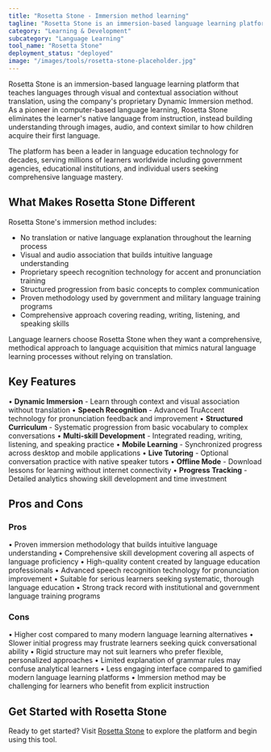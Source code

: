 ```yaml
---
title: "Rosetta Stone - Immersion method learning"
tagline: "Rosetta Stone is an immersion-based language learning platform that teaches languages through visual and contextual association without translation, using the company's proprietary Dynamic Immersion method..."
category: "Learning & Development"
subcategory: "Language Learning"
tool_name: "Rosetta Stone"
deployment_status: "deployed"
image: "/images/tools/rosetta-stone-placeholder.jpg"
---
```


Rosetta Stone is an immersion-based language learning platform that teaches languages through visual and contextual association without translation, using the company's proprietary Dynamic Immersion method. As a pioneer in computer-based language learning, Rosetta Stone eliminates the learner's native language from instruction, instead building understanding through images, audio, and context similar to how children acquire their first language.

The platform has been a leader in language education technology for decades, serving millions of learners worldwide including government agencies, educational institutions, and individual users seeking comprehensive language mastery.

## What Makes Rosetta Stone Different

Rosetta Stone's immersion method includes:
- No translation or native language explanation throughout the learning process
- Visual and audio association that builds intuitive language understanding
- Proprietary speech recognition technology for accent and pronunciation training
- Structured progression from basic concepts to complex communication
- Proven methodology used by government and military language training programs
- Comprehensive approach covering reading, writing, listening, and speaking skills

Language learners choose Rosetta Stone when they want a comprehensive, methodical approach to language acquisition that mimics natural language learning processes without relying on translation.

## Key Features

• **Dynamic Immersion** - Learn through context and visual association without translation
• **Speech Recognition** - Advanced TruAccent technology for pronunciation feedback and improvement
• **Structured Curriculum** - Systematic progression from basic vocabulary to complex conversations
• **Multi-skill Development** - Integrated reading, writing, listening, and speaking practice
• **Mobile Learning** - Synchronized progress across desktop and mobile applications
• **Live Tutoring** - Optional conversation practice with native speaker tutors
• **Offline Mode** - Download lessons for learning without internet connectivity
• **Progress Tracking** - Detailed analytics showing skill development and time investment

## Pros and Cons

### Pros
• Proven immersion methodology that builds intuitive language understanding
• Comprehensive skill development covering all aspects of language proficiency
• High-quality content created by language education professionals
• Advanced speech recognition technology for pronunciation improvement
• Suitable for serious learners seeking systematic, thorough language education
• Strong track record with institutional and government language training programs

### Cons
• Higher cost compared to many modern language learning alternatives
• Slower initial progress may frustrate learners seeking quick conversational ability
• Rigid structure may not suit learners who prefer flexible, personalized approaches
• Limited explanation of grammar rules may confuse analytical learners
• Less engaging interface compared to gamified modern language learning platforms
• Immersion method may be challenging for learners who benefit from explicit instruction

## Get Started with Rosetta Stone

Ready to get started? Visit [Rosetta Stone](https://www.rosettastone.com/) to explore the platform and begin using this tool.